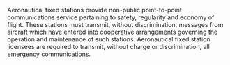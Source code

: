 Aeronautical fixed stations provide non-public point-to-point communications service pertaining to safety, regularity and economy of flight. These stations must transmit, without discrimination, messages from aircraft which have entered into cooperative arrangements governing the operation and maintenance of such stations. Aeronautical fixed station licensees are required to transmit, without charge or discrimination, all emergency communications.


